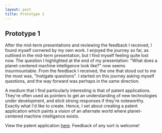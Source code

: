 ```yaml
---
layout: post
title: Prototype 1
---
```




## Prototype 1

After the mid-term presentations and reviewing the feedback I received, I found myself cornered by my own work. I enjoyed the journey so far, as outlined in the mid-term presentation, but I find myself feeling quite lost now. The question I highlighted at the end of my presentation: "What does a planet-centered machine intelligence look like?" now seems insurmountable. From the feedback I received, the one that stood out to me the most was, "Instigate questions". I started on this journey asking myself questions, and the way forward was perhaps in the same direction. 



A medium that I find particularly interesting is that of patent applications. They're often used as pointers to get an understanding of new technologies under development, and elicit strong responses if they're noteworthy. Exactly what I'd like to create. Hence, I set about creating a patent application which paints a vision of an alternate world where planet-centered machine intelligence exists.



View the patent application [here](https://github.com/burnedsap/ms2/raw/main/media/WWFNIS%20Draft%20Patent%20Application.pdf). Feedback of any sort is welcome!


